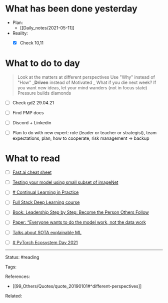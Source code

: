 # What has been done yesterday
- Plan:
	- [[Daily_notes/2021-05-11]]
- Reality:
	- [x] Check 10,11


# What to do to day
>Look at the matters at different perspectives
>Use "Why" instead of "How"
>_**Driven** instead of Motivated _
>What if you die next week?
>If you want new ideas, let your mind wanders (not in focus state)
>Pressure builds diamonds

- [ ] Check gd2 29.04.21
- [ ] Find PMP docs
- [ ] Discord + Linkedin
- [ ] Plan to do with new expert: role (leader or teacher or strategist), team expectations, plan, how to cooperate, risk management => backup


# What to read

- [ ] [Fast.ai cheat sheet](https://www.cognitivefactory.fr/fastaidocs/)
- [ ] [Testing your model using small subset of imageNet](https://github.com/fastai/imagenette)
- [ ] [# Continual Learning in Practice](https://arxiv.org/abs/1903.05202)
- [ ] [Full Stack Deep Learning course](https://fullstackdeeplearning.com/)
- [ ] [Book: Leadership Step by Step: Become the Person Others Follow]()
- [ ] [Paper: “Everyone wants to do the model work, not the data work]()
- [ ] [Talks about SOTA explainable ML](https://twitter.com/hima_lakkaraju/status/1390754121322467330?s=1001)
- [ ] [# PyTorch Ecosystem Day 2021](https://pytorch.org/ecosystem/pted/2021)



---
Status: #reading

Tags: 

References:
- [[99_Others/Quotes/quote_20190101#^different-perspectives]]

Related: 
